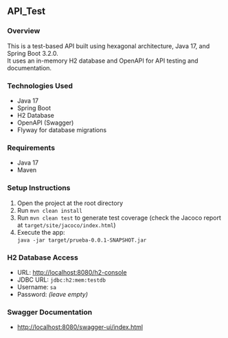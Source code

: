 ## API_Test
### Overview
This is a test-based API built using hexagonal architecture, Java 17, and Spring Boot 3.2.0.  
It uses an in-memory H2 database and OpenAPI for API testing and documentation.

### Technologies Used
- Java 17  
- Spring Boot  
- H2 Database  
- OpenAPI (Swagger)  
- Flyway for database migrations  

### Requirements
- Java 17  
- Maven  

### Setup Instructions
1. Open the project at the root directory  
2. Run `mvn clean install`  
3. Run `mvn clean test` to generate test coverage (check the Jacoco report at `target/site/jacoco/index.html`)  
4. Execute the app:  
   `java -jar target/prueba-0.0.1-SNAPSHOT.jar`  

### H2 Database Access
- URL: [http://localhost:8080/h2-console](http://localhost:8080/h2-console)  
- JDBC URL: `jdbc:h2:mem:testdb`  
- Username: `sa`  
- Password: *(leave empty)*  

### Swagger Documentation
- [http://localhost:8080/swagger-ui/index.html](http://localhost:8080/swagger-ui/index.html)



